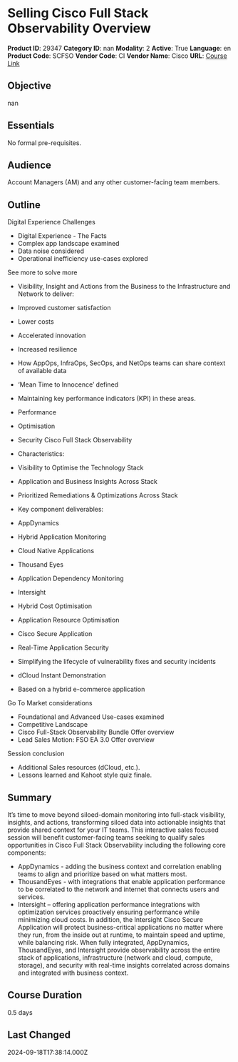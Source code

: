 # Selling Cisco Full Stack Observability Overview

**Product ID**: 29347
**Category ID**: nan
**Modality**: 2
**Active**: True
**Language**: en
**Product Code**: SCFSO
**Vendor Code**: CI
**Vendor Name**: Cisco
**URL**: [Course Link](https://www.fastlaneus.com/course/cisco-scfso)

## Objective
nan

## Essentials
No formal pre-requisites.

## Audience
Account Managers (AM) and any other customer-facing team members.

## Outline
Digital Experience Challenges 



- Digital Experience - The Facts
- Complex app landscape examined
- Data noise considered
- Operational inefficiency use-cases explored

 
See more to solve more 



- Visibility, Insight and Actions from the Business to the Infrastructure and Network to deliver: 

- Improved customer satisfaction
- Lower costs
- Accelerated innovation
- Increased resilience
- How AppOps, InfraOps, SecOps, and NetOps teams can share context of available data
- ‘Mean Time to Innocence’ defined
- Maintaining key performance indicators (KPI) in these areas. 

- Performance
- Optimisation
- Security
Cisco Full Stack Observability 



- Characteristics: 

- Visibility to Optimise the Technology Stack
- Application and Business Insights Across Stack
- Prioritized Remediations & Optimizations Across Stack
- Key component deliverables:

- AppDynamics 

- Hybrid Application Monitoring
- Cloud Native Applications
- Thousand Eyes 

- Application Dependency Monitoring
- Intersight 

- Hybrid Cost Optimisation
- Application Resource Optimisation
- Cisco Secure Application 

- Real-Time Application Security
- Simplifying the lifecycle of vulnerability fixes and security incidents



- dCloud Instant Demonstration 

- Based on a hybrid e-commerce application



Go To Market considerations 

- Foundational and Advanced Use-cases examined
- Competitive Landscape
- Cisco Full-Stack Observability Bundle Offer overview
- Lead Sales Motion: FSO EA 3.0 Offer overview


 
Session conclusion 

- Additional Sales resources (dCloud, etc.).
- Lessons learned and Kahoot style quiz finale.

## Summary
It’s time to move beyond siloed-domain monitoring into full-stack visibility, insights, and actions, transforming siloed data into actionable insights that provide shared context for your IT teams. 
This interactive sales focused session will benefit customer-facing teams seeking to qualify sales opportunities in Cisco Full Stack Observability including the following core components: 



- AppDynamics - adding the business context and correlation enabling teams to align and prioritize based on what matters most.
- ThousandEyes  - with integrations that enable application performance to be correlated to the network and internet that connects users and services.
- Intersight – offering application performance integrations with optimization services proactively ensuring performance while minimizing cloud costs. In addition, the Intersight Cisco Secure Application will protect business-critical applications no matter where they run, from the inside out at runtime, to maintain speed and uptime, while balancing risk.
When fully integrated, AppDynamics, ThousandEyes, and Intersight provide observability across the entire stack of applications, infrastructure (network and cloud, compute, storage), and security with real-time insights correlated across domains and integrated with business context.

## Course Duration
0.5 days

## Last Changed
2024-09-18T17:38:14.000Z
